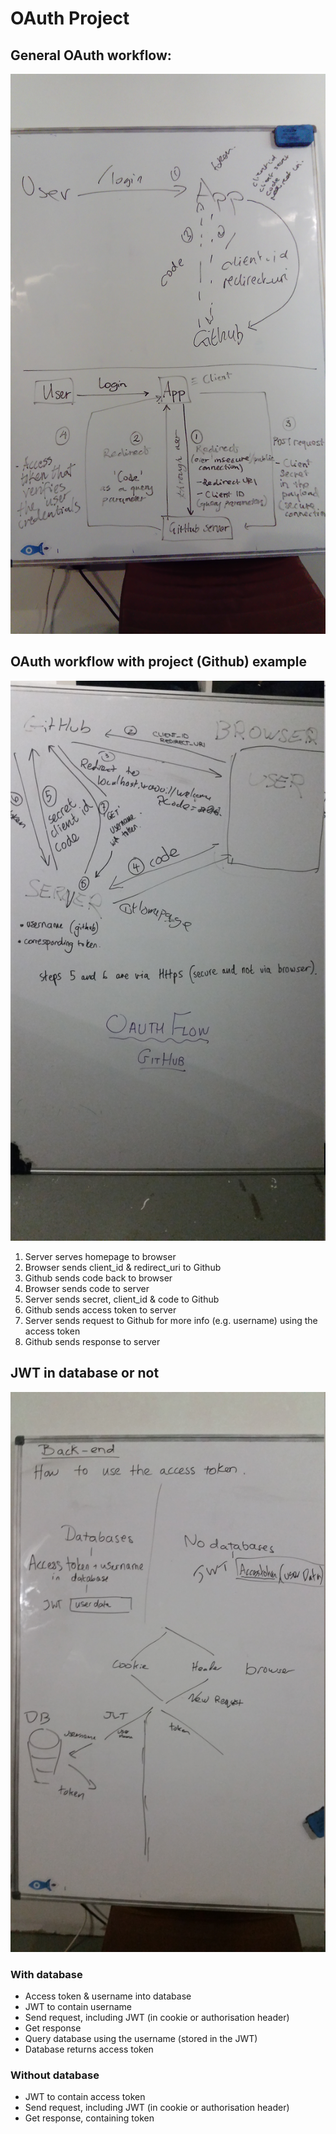 # OAuth Project
## General OAuth workflow:
![](./oauth-flow.jpg)

## OAuth workflow with project (Github) example
![](./project-flow.jpg)
1. Server serves homepage to browser
2. Browser sends client_id & redirect_uri to Github
3. Github sends code back to browser
4. Browser sends code to server
5. Server sends secret, client_id & code to Github
6. Github sends access token to server
7. Server sends request to Github for more info (e.g. username) using the access token
8. Github sends response to server

## JWT in database or not
![](./databases-or-not.jpg)
### With database
- Access token & username into database
- JWT to contain username
- Send request, including JWT (in cookie or authorisation header)
- Get response
- Query database using the username (stored in the JWT)
- Database returns access token

### Without database
- JWT to contain access token
- Send request, including JWT (in cookie or authorisation header)
- Get response, containing token
